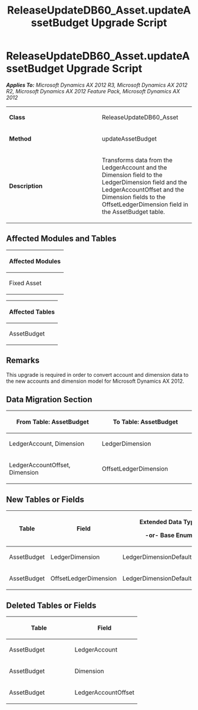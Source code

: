 ﻿---
title: ReleaseUpdateDB60_Asset.updateAssetBudget Upgrade Script
TOCTitle: ReleaseUpdateDB60_Asset.updateAssetBudget Upgrade Script
ms:assetid: 4d599b7b-3e5d-ce52-7af2-96ddf5ca19d1
ms:mtpsurl: https://msdn.microsoft.com/en-us/library/JJ685438(v=AX.60)
ms:contentKeyID: 49708144
ms.date: 05/18/2015
mtps_version: v=AX.60
---

# ReleaseUpdateDB60\_Asset.updateAssetBudget Upgrade Script 


_**Applies To:** Microsoft Dynamics AX 2012 R3, Microsoft Dynamics AX 2012 R2, Microsoft Dynamics AX 2012 Feature Pack, Microsoft Dynamics AX 2012_

<table>
<colgroup>
<col style="width: 50%" />
<col style="width: 50%" />
</colgroup>
<tbody>
<tr class="odd">
<td><p><strong>Class</strong></p></td>
<td><p>ReleaseUpdateDB60_Asset</p></td>
</tr>
<tr class="even">
<td><p><strong>Method</strong></p></td>
<td><p>updateAssetBudget</p></td>
</tr>
<tr class="odd">
<td><p><strong>Description</strong></p></td>
<td><p>Transforms data from the LedgerAccount and the Dimension field to the LedgerDimension field and the LedgerAccountOffset and the Dimension fields to the OffsetLedgerDimension field in the AssetBudget table.</p></td>
</tr>
</tbody>
</table>


## Affected Modules and Tables

<table>
<colgroup>
<col style="width: 100%" />
</colgroup>
<thead>
<tr class="header">
<th><p>Affected Modules</p></th>
</tr>
</thead>
<tbody>
<tr class="odd">
<td><p>Fixed Asset</p></td>
</tr>
</tbody>
</table>


<table>
<colgroup>
<col style="width: 100%" />
</colgroup>
<thead>
<tr class="header">
<th><p>Affected Tables</p></th>
</tr>
</thead>
<tbody>
<tr class="odd">
<td><p>AssetBudget</p></td>
</tr>
</tbody>
</table>


## Remarks

This upgrade is required in order to convert account and dimension data to the new accounts and dimension model for Microsoft Dynamics AX 2012.

## Data Migration Section

<table>
<colgroup>
<col style="width: 50%" />
<col style="width: 50%" />
</colgroup>
<thead>
<tr class="header">
<th><p>From Table: AssetBudget</p></th>
<th><p>To Table: AssetBudget</p></th>
</tr>
</thead>
<tbody>
<tr class="odd">
<td><p>LedgerAccount, Dimension</p></td>
<td><p>LedgerDimension</p></td>
</tr>
<tr class="even">
<td><p>LedgerAccountOffset, Dimension</p></td>
<td><p>OffsetLedgerDimension</p></td>
</tr>
</tbody>
</table>


## New Tables or Fields

<table>
<colgroup>
<col style="width: 33%" />
<col style="width: 33%" />
<col style="width: 33%" />
</colgroup>
<thead>
<tr class="header">
<th><p>Table</p></th>
<th><p>Field</p></th>
<th><p>Extended Data Type</p>
<p>-or- Base Enum</p></th>
</tr>
</thead>
<tbody>
<tr class="odd">
<td><p>AssetBudget</p></td>
<td><p>LedgerDimension</p></td>
<td><p>LedgerDimensionDefaultAccount</p></td>
</tr>
<tr class="even">
<td><p>AssetBudget</p></td>
<td><p>OffsetLedgerDimension</p></td>
<td><p>LedgerDimensionDefaultAccount</p></td>
</tr>
</tbody>
</table>


## Deleted Tables or Fields

<table>
<colgroup>
<col style="width: 50%" />
<col style="width: 50%" />
</colgroup>
<thead>
<tr class="header">
<th><p>Table</p></th>
<th><p>Field</p></th>
</tr>
</thead>
<tbody>
<tr class="odd">
<td><p>AssetBudget</p></td>
<td><p>LedgerAccount</p></td>
</tr>
<tr class="even">
<td><p>AssetBudget</p></td>
<td><p>Dimension</p></td>
</tr>
<tr class="odd">
<td><p>AssetBudget</p></td>
<td><p>LedgerAccountOffset</p></td>
</tr>
</tbody>
</table>

  


